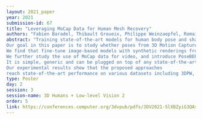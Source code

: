 ```yaml
---
layout: 2021_paper
year: 2021
submission-id: 67
title: "Leveraging MoCap Data for Human Mesh Recovery"
authors: "Fabien Baradel, Thibault Groueix, Philippe Weinzaepfel, Romain Brégier, Yannis Kalantidis and Gregory Rogez"
abstract: "Training state-of-the-art models for human body pose and shape recovery from images or videos requires datasets with corresponding annotations that are really hard and expensive to obtain.
Our goal in this paper is to study whether poses from 3D Motion Capture (MoCap) data can be used to improve image-based and video-based human mesh recovery methods.
We find that fine-tune image-based models with synthetic renderings from MoCap data can increase their performance, providing them with a wider variety of poses, textures and backgrounds. In fact, we show that simply fine-tuning the batch normalization layers of the model is enough to achieve large gains.
We further study the use of MoCap data for video, and introduce PoseBERT, a transformer module that directly regresses the pose parameters and is trained via masked modeling.
It is simple, generic and can be plugged on top of any state-of-the-art image-based model in order to transform it in a video-based model leveraging temporal information.
Our experimental results show that the proposed approaches
reach state-of-the-art performance on various datasets including 3DPW, MPI-INF-3DHP, MuPoTS-3D, MCB and AIST."
type: Poster
day: 2
session: 3
session-name: 3D Humans + Low-level Vision 2
order: 5
link: https://conferences.computer.org/3dvpub/pdfs/3DV2021-5lXBZyiG3QAsRBKXHIjqU8/268800a586/268800a586.pdf
---
```

